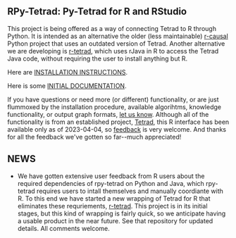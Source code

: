 ## RPy-Tetrad: Py-Tetrad for R and RStudio

This project is being offered as a way of connecting Tetrad to R through Python. It is intended as an alternative the older (less maintainable) [r-causal](https://github.com/bd2kccd/r-causal) Python project that uses an outdated version of Tetrad. Another alternative we are developing is [r-tetrad](https://github.com/cmu-phil/r-tetrad), which uses rJava in R to access the Tetrad Java code, without requiring the user to install anything but R.

Here are [INSTALLATION INSTRUCTIONS](https://github.com/cmu-phil/py-tetrad/blob/main/pytetrad/R/INSTALLATION.md).

Here is some [INITIAL DOCUMENTATION](https://github.com/cmu-phil/py-tetrad/blob/main/pytetrad/R/DOCUMENTATION.md).

If you have questions or need more (or different) functionality, or are just flummoxed by the installation procedure, available algorihtms, knowledge functionality, or output graph formats, [let us know](https://github.com/cmu-phil/py-tetrad/issues). Although all of the functionality is from an established project, [Tetrad](https://github.com/cmu-phil/tetrad), this R interface has been available only as of 2023-04-04, so [feedback](https://github.com/cmu-phil/py-tetrad/issues) is very welcome. And thanks for all the feedback we've gotten so far--much appreciated!

## NEWS

* We have gotten extensive user feedback from R users about the required dependencies of rpy-tetrad on Python and Java, which rpy-tetrad requires users to intall themselves and manually coordiante with R. To this end we have started a new wrapping of Tetrad for R that eliminates these requriements, [r-tetrad](https://github.com/cmu-phil/r-tetrad). This project is in its initial stages, but this kind of wrapping is fairly quick, so we anticipate having a usable product in the near future. See that repository for updated details. All comments welcome.



